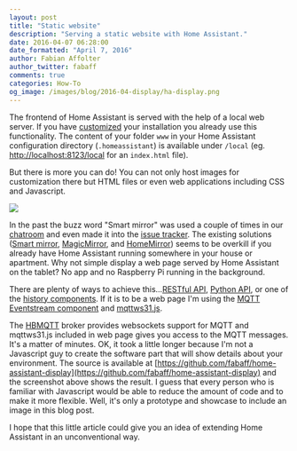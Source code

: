 ```yaml
---
layout: post
title: "Static website"
description: "Serving a static website with Home Assistant."
date: 2016-04-07 06:28:00
date_formatted: "April 7, 2016"
author: Fabian Affolter
author_twitter: fabaff
comments: true
categories: How-To
og_image: /images/blog/2016-04-display/ha-display.png
---
```


The frontend of Home Assistant is served with the help of a local web server. If you have [customized](/getting-started/devices/#customizing-devices-and-services) your installation you already use this functionality. The content of your folder `www` in your Home Assistant configuration directory (`.homeassistant`) is available under `/local` (eg. [http://localhost:8123/local](https://localhost:8123/local/index.html) for an `index.html` file).

But there is more you can do! You can not only host images for customization there but HTML files or even web applications including CSS and Javascript. 

<p class='img'>
<img src='/images/blog/2016-04-display/ha-display.png' />
</p>

<!--more-->

In the past the buzz word "Smart mirror" was used a couple of times in our [chatroom](https://discord.gg/c5DvZ4e) and even made it into the [issue tracker](https://github.com/home-assistant/home-assistant/issues/1392). The existing solutions ([Smart mirror](http://docs.smart-mirror.io/), [MagicMirror](http://michaelteeuw.nl/tagged/magicmirror), and [HomeMirror](https://github.com/HannahMitt/HomeMirror)) seems to be overkill if you already have Home Assistant running somewhere in your house or apartment. Why not simple display a web page served by Home Assistant on the tablet? No app and no Raspberry Pi running in the background.

There are plenty of ways to achieve this...[RESTful API](/developers/rest_api/), [Python API](/developers/python_api/), or one of the [history components](/components/#history). If it is to be a web page I'm using the [MQTT Eventstream component](/components/mqtt_eventstream/) and [mqttws31.js](http://git.eclipse.org/c/paho/org.eclipse.paho.mqtt.javascript.git/tree/src).

The [HBMQTT](https://pypi.python.org/pypi/hbmqtt) broker provides websockets support for MQTT and mqttws31.js included in web page gives you access to the MQTT messages. It's a matter of minutes. OK, it took a little longer because I'm not a Javascript guy to create the software part that will show details about your environment. The source is available at [https://github.com/fabaff/home-assistant-display](https://github.com/fabaff/home-assistant-display) and the screenshot above shows the result. I guess that every person who is familiar with Javascript would be able to reduce the amount of code and to make it more flexible. Well, it's only a prototype and showcase to include an image in this blog post. 

I hope that this little article could give you an idea of extending Home Assistant in an unconventional way.

